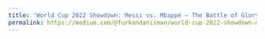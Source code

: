 ```yaml
---
title: 'World Cup 2022 Showdown: Messi vs. Mbappé — The Battle of Glory'
permalink: https://medium.com/@furkandanisman/world-cup-2022-showdown-messi-vs-mbapp%C3%A9-the-battle-of-glory-6ebbbb80c640
---
```

